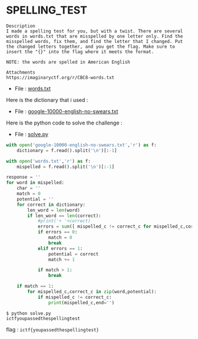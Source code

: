 # SPELLING_TEST
```
Description
I made a spelling test for you, but with a twist. There are several words in words.txt that are misspelled by one letter only. Find the misspelled words, fix them, and find the letter that I changed. Put the changed letters together, and you get the flag. Make sure to insert the "{}" into the flag where it meets the format.

NOTE: the words are spelled in American English

Attachments
https://imaginaryctf.org/r/CBC8-words.txt
```

- File : [words.txt](../attachements/spelling_test/words.txt)

Here is the dictionary that i used :

- File : [google-10000-english-no-swears.txt](../attachements/spelling_test/google-10000-english-no-swears.txt)

Here is the python code to solve the challenge :

- File : [solve.py](../attachements/spelling_test/solve.py)
```python
with open('google-10000-english-no-swears.txt','r') as f:
    dictionary = f.read().split('\n')[:-1]

with open('words.txt','r') as f:
    mispelled = f.read().split('\n')[:-1]

response = ''
for word in mispelled:
    char = ''
    match = 0
    potential = ''
    for correct in dictionary:
        len_word = len(word)
        if len_word == len(correct):
            #print('+ '+correct)
            errors = sum([ mispelled_c != correct_c for mispelled_c,correct_c in zip(word,correct) ])
            if errors == 0:
                match = 0
                break
            elif errors == 1:
                potential = correct
                match += 1

            if match > 1:
                break

    if match == 1:
        for mispelled_c,correct_c in zip(word,potential):
            if mispelled_c != correct_c:
                print(mispelled_c,end='')
```

```
$ python solve.py
ictfyoupassedthespellingtest
```

flag : `ictf{youpassedthespellingtest}`